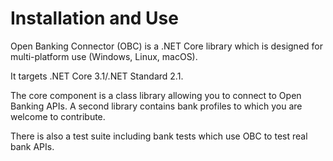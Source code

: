 # Installation and Use

Open Banking Connector (OBC) is a .NET Core library which is designed for multi-platform use (Windows, Linux, macOS).

It targets .NET Core 3.1/.NET Standard 2.1.

The core component is a class library allowing you to connect to Open Banking APIs. A second library contains bank profiles to which you are welcome to contribute.

There is also a test suite including bank tests which use OBC to test real bank APIs. 

